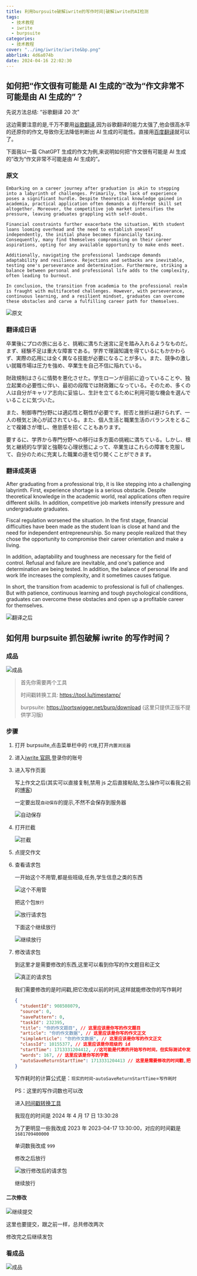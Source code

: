 ```yaml
---
title: 利用burpsuite破解iwrite的写作时间|破解iwrite的AI检测
tags:
  - 技术教程
  - iwrite
  - burpsuite
categories:
  - 技术教程
cover: "../img/iwrite/iwrite&bp.png"
abbrlink: 4d6a074b
date: 2024-04-16 22:02:30
---
```


## 如何把“作文很有可能是 AI 生成的”改为“作文非常不可能是由 AI 生成的”？

先说方法总结: “谷歌翻译 20 次”

这边需要注意的是,千万不要用[谷歌翻译](https://translate.google.cn/),因为谷歌翻译的能力太强了,他会很高水平的还原你的作文,导致你无法降低判断出 AI 生成的可能性。直接用[百度翻译](https://fanyi.baidu.com/)就可以了。

下面我以一篇 ChatGPT 生成的作文为例,来说明如何把“作文很有可能是 AI 生成的”改为“作文非常不可能是由 AI 生成的”。

### 原文

```
Embarking on a career journey after graduation is akin to stepping into a labyrinth of challenges. Primarily, the lack of experience poses a significant hurdle. Despite theoretical knowledge gained in academia, practical application often demands a different skill set altogether. Moreover, the competitive job market intensifies the pressure, leaving graduates grappling with self-doubt.

Financial constraints further exacerbate the situation. With student loans looming overhead and the need to establish oneself independently, the initial phase becomes financially taxing. Consequently, many find themselves compromising on their career aspirations, opting for any available opportunity to make ends meet.

Additionally, navigating the professional landscape demands adaptability and resilience. Rejections and setbacks are inevitable, testing one's perseverance and determination. Furthermore, striking a balance between personal and professional life adds to the complexity, often leading to burnout.

In conclusion, the transition from academia to the professional realm is fraught with multifaceted challenges. However, with perseverance, continuous learning, and a resilient mindset, graduates can overcome these obstacles and carve a fulfilling career path for themselves.
```

![原文](../img/iwrite/1713282497160.png)

### 翻译成日语

卒業後にプロの旅に出ると、挑戦に満ちた迷宮に足を踏み入れるようなものだ。まず、経験不足は重大な障害である。学界で理論知識を得ているにもかかわらず、実際の応用には全く異なる技能が必要になることが多い。また、競争の激しい就職市場は圧力を強め、卒業生を自己不信に陥れている。

財政規制はさらに情勢を悪化させた。学生ローンが目前に迫っていることや、独立起業の必要性に伴い、最初の段階では財政難になっている。そのため、多くの人は自分がキャリア志向に妥協し、生計を立てるために利用可能な機会を選んでいることに気づいた。

また、制御専門分野には適応性と靭性が必要です。拒否と挫折は避けられず、一人の根気と決心が試されている。また、個人生活と職業生活のバランスをとることで複雑さが増し、倦怠感を招くこともあります。

要するに、学界から専門分野への移行は多方面の挑戦に満ちている。しかし、根気と継続的な学習と強靭な心理状態によって、卒業生はこれらの障害を克服して、自分のために充実した職業の道を切り開くことができます。

### 翻译成英语

After graduating from a professional trip, it is like stepping into a challenging labyrinth. First, experience shortage is a serious obstacle. Despite theoretical knowledge in the academic world, real applications often require different skills. In addition, competitive job markets intensify pressure and undergraduate graduates.

Fiscal regulation worsened the situation. In the first stage, financial difficulties have been made as the student loan is close at hand and the need for independent entrepreneurship. So many people realized that they chose the opportunity to compromise their career orientation and make a living.

In addition, adaptability and toughness are necessary for the field of control. Refusal and failure are inevitable, and one's patience and determination are being tested. In addition, the balance of personal life and work life increases the complexity, and it sometimes causes fatigue.

In short, the transition from academic to professional is full of challenges. But with patience, continuous learning and tough psychological conditions, graduates can overcome these obstacles and open up a profitable career for themselves.

![翻译之后](../img/iwrite/PixPin_2024-04-16_23-50-49.png)

## 如何用 burpsuite 抓包破解 iwrite 的写作时间？

### 成品

![成品](../img/iwrite/image.png)

> 首先你需要两个工具
>
> 时间戳转换工具: https://tool.lu/timestamp/
>
> burpsuite: https://portswigger.net/burp/download (这里只提供正版不提供学习版)

### 步骤

1. 打开 burpsuite,点击菜单栏中的 `代理`,打开`内置浏览器`

2. 进入[iwrite 官网](https://iwrite.unipus.cn/login/),登录你的账号

3. 进入写作页面

   写上作文之后(其实可以直接复制,禁用 js 之后直接粘贴,怎么操作可以看我之前的[博客](/posts/9a26b151))

   一定要出现`自动保存`的提示,不然不会保存到服务器

   ![自动保存](../img/iwrite/PJ/image.png)

4. 打开拦截

   ![拦截](../img/iwrite/PJ/image-1.png)

5. 点提交作文

6. 查看请求包

   一开始这个不用管,都是些班级,任务,学生信息之类的东西

   ![这个不用管](../img/iwrite/PJ/image-2.png)

   把这个包`放行`

   ![放行请求包](../img/iwrite/PJ/image-3.png)

   下面这个继续放行

   ![继续放行](../img/iwrite/PJ/image-4.png)

7. 修改请求包

   到这里才是需要修改的东西,这里可以看到你写的作文题目和正文

   ![真正的请求包](../img/iwrite/PJ/image-5.png)

   我们需要修改的是时间戳,把它改成以前的时间,这样就能修改你的写作耗时

   ```json
   {
     "studentId": 908508079,
     "source": 0,
     "savePattern": 0,
     "taskId": 232395,
     "title": "你的作文题目", // 这里应该是你写的作文题目
     "article": "你的作文数据", // 这里应该是你写的作文正文
     "simpleArticle": "你的作文数据", // 这里应该是你写的作文正文
     "classId": 10155377, // 这里应该是你班级的 id
     "startTime": 1713331204412, //这可能是代表的开始写作时间，但实际测试中发现，这个数据无法被利用修改
     "words": 167, // 这里应该是你写的字数
     "autoSaveReturnStartTime": 1713331204413 // 这里是需要修改的时间戳,把他改成以前的时间
   }
   ```

   写作耗时的计算公式是：`现实的时间`-`autoSaveReturnStartTime`=`写作耗时`

   PS：这里的写作词数也可以改

   进入[时间戳转换工具](https://tool.lu/timestamp/)

   我现在的时间是 2024 年 4 月 17 日 13:30:28

   为了更明显一些我改成 2023 年 2023-04-17 13:30:00，对应的时间戳是 `1681709400000`

   单词数我改成 `999`

   修改之后放行

   ![放行修改后的请求包](../img/iwrite/PJ/image-6.png)

   继续放行

#### 二次修改

  
   ![继续提交](../img/iwrite/PJ/image-7.png)

   这里也要提交，跟之前一样，总共修改两次

   修改完之后继续发包

### 看成品

![成品](../img/iwrite/PJ/image-8.png)
